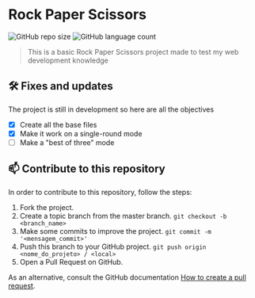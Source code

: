 # Rock Paper Scissors

![GitHub repo size](https://img.shields.io/github/repo-size/iuricode/README-template?style=for-the-badge)
![GitHub language count](https://img.shields.io/github/languages/count/iuricode/README-template?style=for-the-badge)

> This is a basic Rock Paper Scissors project made to test my web development knowledge

## 🛠️ Fixes and updates

The project is still in development so here are all the objectives
- [x] Create all the base files
- [x] Make it work on a single-round mode
- [ ] Make a "best of three" mode

## 📫 Contribute to this repository

In order to contribute to this repository, follow the steps:
1. Fork the project.
2. Create a topic branch from the master branch. `git checkout -b <branch_name>`
3. Make some commits to improve the project. `git commit -m '<mensagem_commit>'`
4. Push this branch to your GitHub project. `git push origin <nome_do_projeto> / <local>`
5. Open a Pull Request on GitHub.

As an alternative, consult the GitHub documentation [How to create a pull request](https://help.github.com/en/github/collaborating-with-issues-and-pull-requests/creating-a-pull-request).
